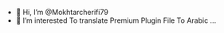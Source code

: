 - 👋 Hi, I’m @Mokhtarcherifi79
- 👀 I’m interested To translate Premium Plugin File To Arabic ...

<!---
Mokhtarcherifi79/Mokhtarcherifi79 is a ✨ special ✨ repository because its `README.md` (this file) appears on your GitHub profile.
You can click the Preview link to take a look at your changes.
--->
